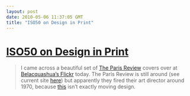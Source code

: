 ```yaml
---
layout: post
date: 2010-05-06 11:37:05 GMT
title: "ISO50 on Design in Print"
---
```

# [ISO50 on Design in Print](http://blog.iso50.com/2010/05/06/the-paris-review/)

> I came across a beautiful set of [The Paris Review](http://en.wikipedia.org/wiki/The_Paris_Review) covers over at [Belacquashua’s Flickr](http://www.flickr.com/photos/38556985@N07/sets/72157622956222985/with/4251242768/) today. The Paris Review is still around (see current site [here](http://www.theparisreview.com/)) but apparently they fired their art director around 1970, because [this](http://donswaim.com/images/ripley-parisreview.jpg) isn’t exactly moving design.


